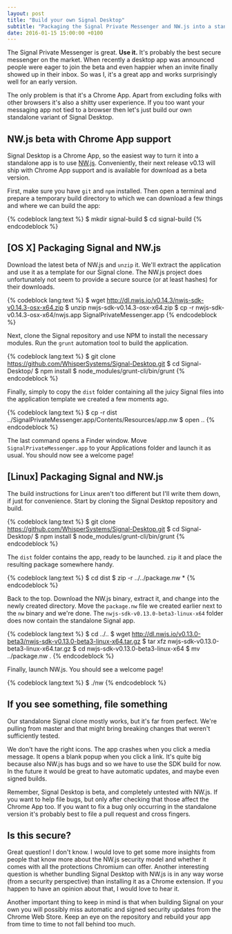 ```yaml
---
layout: post
title: "Build your own Signal Desktop"
subtitle: "Packaging the Signal Private Messenger and NW.js into a standalone app"
date: 2016-01-15 15:00:00 +0100
---
```


The Signal Private Messenger is great. **Use it.** It's probably the best secure
messenger on the market. When recently a desktop app was announced people were
eager to join the beta and even happier when an invite finally showed up in
their inbox. So was I, it's a great app and works surprisingly well for an early
version.

The only problem is that it's a Chrome App. Apart from excluding folks with
other browsers it's also a shitty user experience. If you too want your
messaging app not tied to a browser then let's just build our own standalone
variant of Signal Desktop.

## NW.js beta with Chrome App support

Signal Desktop is a Chrome App, so the easiest way to turn it into a standalone
app is to use [NW.js](http://nwjs.io/). Conveniently, their next release v0.13
will ship with Chrome App support and is available for download as a beta
version.

First, make sure you have `git` and `npm` installed. Then open a terminal and
prepare a temporary build directory to which we can download a few things and
where we can build the app:

{% codeblock lang:text %}
$ mkdir signal-build
$ cd signal-build
{% endcodeblock %}

## [OS X] Packaging Signal and NW.js

Download the latest beta of NW.js and `unzip` it. We'll extract the application
and use it as a template for our Signal clone. The NW.js project does
unfortunately not seem to provide a secure source (or at least hashes)
for their downloads.

{% codeblock lang:text %}
$ wget http://dl.nwjs.io/v0.14.3/nwjs-sdk-v0.14.3-osx-x64.zip
$ unzip nwjs-sdk-v0.14.3-osx-x64.zip
$ cp -r nwjs-sdk-v0.14.3-osx-x64/nwjs.app SignalPrivateMessenger.app
{% endcodeblock %}

Next, clone the Signal repository and use NPM to install the necessary modules.
Run the `grunt` automation tool to build the application.

{% codeblock lang:text %}
$ git clone https://github.com/WhisperSystems/Signal-Desktop.git
$ cd Signal-Desktop/
$ npm install
$ node_modules/grunt-cli/bin/grunt
{% endcodeblock %}

Finally, simply to copy the `dist` folder containing all the juicy Signal files
into the application template we created a few moments ago.

{% codeblock lang:text %}
$ cp -r dist ../SignalPrivateMessenger.app/Contents/Resources/app.nw
$ open ..
{% endcodeblock %}

The last command opens a Finder window. Move `SignalPrivateMessenger.app` to
your Applications folder and launch it as usual. You should now see a welcome
page!

## [Linux] Packaging Signal and NW.js

The build instructions for Linux aren't too different but I'll write them down,
if just for convenience. Start by cloning the Signal Desktop repository and
build.

{% codeblock lang:text %}
$ git clone https://github.com/WhisperSystems/Signal-Desktop.git
$ cd Signal-Desktop/
$ npm install
$ node_modules/grunt-cli/bin/grunt
{% endcodeblock %}

The `dist` folder contains the app, ready to be launched. `zip` it and place
the resulting package somewhere handy.

{% codeblock lang:text %}
$ cd dist
$ zip -r ../../package.nw *
{% endcodeblock %}

Back to the top. Download the NW.js binary, extract it, and change into the
newly created directory. Move the `package.nw` file we created earlier next to
the `nw` binary and we're done. The `nwjs-sdk-v0.13.0-beta3-linux-x64` folder
does now contain the standalone Signal app.

{% codeblock lang:text %}
$ cd ../..
$ wget http://dl.nwjs.io/v0.13.0-beta3/nwjs-sdk-v0.13.0-beta3-linux-x64.tar.gz
$ tar xfz nwjs-sdk-v0.13.0-beta3-linux-x64.tar.gz
$ cd nwjs-sdk-v0.13.0-beta3-linux-x64
$ mv ../package.nw .
{% endcodeblock %}

Finally, launch NW.js. You should see a welcome page!

{% codeblock lang:text %}
$ ./nw
{% endcodeblock %}

## If you see something, file something

Our standalone Signal clone mostly works, but it's far from perfect. We're
pulling from master and that might bring breaking changes that weren't
sufficiently tested.

We don't have the right icons. The app crashes when you click a media message.
It opens a blank popup when you click a link. It's quite big because also NW.js
has bugs and so we have to use the SDK build for now. In the future it would be
great to have automatic updates, and maybe even signed builds.

Remember, Signal Desktop is beta, and completely untested with NW.js. If you
want to help file bugs, but only after checking that those affect the Chrome
App too. If you want to fix a bug only occurring in the standalone version
it's probably best to file a pull request and cross fingers.

## Is this secure?

Great question! I don't know. I would love to get some more insights from people
that know more about the NW.js security model and whether it comes with all the
protections Chromium can offer. Another interesting question is whether bundling
Signal Desktop with NW.js is in any way worse (from a security perspective) than
installing it as a Chrome extension. If you happen to have an opinion about
that, I would love to hear it.

Another important thing to keep in mind is that when building Signal on your
own you will possibly miss automatic and signed security updates from the
Chrome Web Store. Keep an eye on the repository and rebuild your app from
time to time to not fall behind too much.
